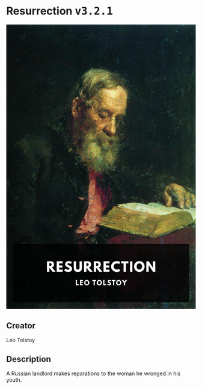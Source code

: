 
# Resurrection <kbd>v3.2.1</kbd>

<center>
  <img src="./cover-1024.jpg"/>
</center>

## Creator
Leo Tolstoy

## Description
A Russian landlord makes reparations to the woman he wronged in his youth.
